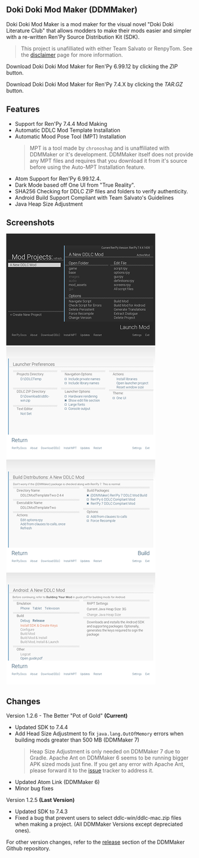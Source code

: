 ## Doki Doki Mod Maker (DDMMaker)

Doki Doki Mod Maker is a mod maker for the visual novel "Doki Doki Literature Club" that allows modders to make their mods easier and simpler with a re-written Ren'Py Source Distribution Kit (SDK).
> This project is unafilliated with either Team Salvato or RenpyTom. See the [disclaimer](https://ganstakingofsa.github.io/information/disclaimer/disclaimer.html) page for more information.

Download Doki Doki Mod Maker for Ren'Py 6.99.12 by clicking the *ZIP* button.

Download Doki Doki Mod Maker for Ren'Py 7.4.X by clicking the *TAR.GZ* button.

## Features
- Support for Ren'Py 7.4.4 Mod Making
- Automatic DDLC Mod Template Installation
- Automatic Mood Pose Tool (MPT) Installation
  > MPT is a tool made by `chronoshag` and is unaffiliated with DDMMaker or it's development. DDMMaker itself does not provide any MPT files and requires that you download it from it's source before using the Auto-MPT Installation feature.
- Atom Support for Ren'Py 6.99.12.4.
- Dark Mode based off One UI from "True Reality".
- SHA256 Checking for DDLC ZIP files and folders to verify authenticity.
- Android Build Support Compliant with Team Salvato's Guidelines
- Java Heap Size Adjustment

## Screenshots

![DDMMaker Screenshot 1](assets/ddmmaker/screenshot0003E.png)
![DDMMaker Screenshot 2](assets/ddmmaker/screenshot0002E.png)
![DDMMaker Screenshot 3](assets/ddmmaker/screenshot0004E.png)
![DDMMaker Screenshot 4](assets/ddmmaker/screenshot0001E.png)

## Changes

Version 1.2.6 - The Better "Pot of Gold" **(Current)**
- Updated SDK to 7.4.4
- Add Head Size Adjustment to fix `java.lang.OutOfMemory` errors when building mods greater than 500 MB (DDMMaker 7)
  > Heap Size Adjustment is only needed on DDMMaker 7 due to Gradle. Apache Ant on DDMMaker 6 seems to be running bigger APK sized mods just fine. If you get any error with Apache Ant, please forward it to the [issue](https://github.com/GanstaKingofSA/DDLC-ModMaker/issues) tracker to address it.
- Updated Atom Link (DDMMaker 6)
- Minor bug fixes

Version 1.2.5 **(Last Version)**
- Updated SDK to 7.4.3
- Fixed a bug that prevent users to select ddlc-win/ddlc-mac.zip files when making a project. (All DDMMaker Versions except depreciated ones).

For other version changes, refer to the [release](https://github.com/GanstaKingofSA/DDLC-ModMaker/releases) section of the DDMMaker Github repository.
